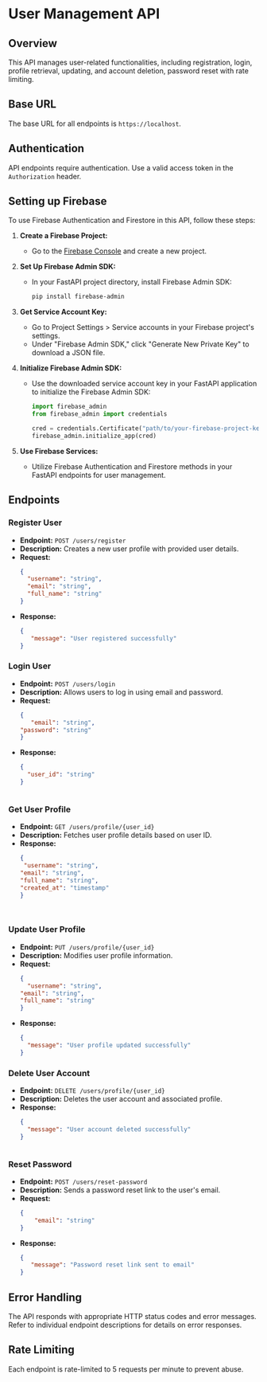 # User Management API

## Overview

This API manages user-related functionalities, including registration, login, profile retrieval, updating, and account deletion, password reset with rate limiting.

## Base URL

The base URL for all endpoints is `https://localhost`.

## Authentication

API endpoints require authentication. Use a valid access token in the `Authorization` header.



## Setting up Firebase

To use Firebase Authentication and Firestore in this API, follow these steps:

1. **Create a Firebase Project:**
   - Go to the [Firebase Console](https://console.firebase.google.com/) and create a new project.

2. **Set Up Firebase Admin SDK:**
   - In your FastAPI project directory, install Firebase Admin SDK:
     ```bash
     pip install firebase-admin
     ```

3. **Get Service Account Key:**
   - Go to Project Settings > Service accounts in your Firebase project's settings.
   - Under "Firebase Admin SDK," click "Generate New Private Key" to download a JSON file.

4. **Initialize Firebase Admin SDK:**
   - Use the downloaded service account key in your FastAPI application to initialize the Firebase Admin SDK:
     ```python
     import firebase_admin
     from firebase_admin import credentials

     cred = credentials.Certificate("path/to/your-firebase-project-key.json")
     firebase_admin.initialize_app(cred)
     ```

5. **Use Firebase Services:**
   - Utilize Firebase Authentication and Firestore methods in your FastAPI endpoints for user management.

## Endpoints

### Register User

- **Endpoint:** `POST /users/register`
- **Description:** Creates a new user profile with provided user details.
- **Request:**
  ```json
  {
    "username": "string",
    "email": "string",
    "full_name": "string"
  }
- **Response:**
  ```json
  {
     "message": "User registered successfully"
  }


### Login User

- **Endpoint:** `POST /users/login`
- **Description:** Allows users to log in using email and password.
- **Request:**
  ```json
  {
     "email": "string",
  "password": "string"
  }
- **Response:**
  ```json
  {
    "user_id": "string"
  }



### Get User Profile

- **Endpoint:** `GET /users/profile/{user_id}   `
- **Description:** Fetches user profile details based on user ID.
- **Response:**
  ```json
  {
   "username": "string",
  "email": "string",
  "full_name": "string",
  "created_at": "timestamp"
  }




### Update User Profile

- **Endpoint:** `PUT /users/profile/{user_id}`
- **Description:** Modifies user profile information.
- **Request:**
  ```json
  {
    "username": "string",
  "email": "string",
  "full_name": "string"
  }
- **Response:**
  ```json
  {
    "message": "User profile updated successfully"
  }


### Delete User Account

- **Endpoint:** `DELETE /users/profile/{user_id}`
- **Description:**  Deletes the user account and associated profile.
- **Response:**
  ```json
  {
    "message": "User account deleted successfully"
  }



### Reset Password

- **Endpoint:** `POST /users/reset-password`
- **Description:** Sends a password reset link to the user's email.
- **Request:**
  ```json
  {
      "email": "string"
  }
- **Response:**
  ```json
  {
     "message": "Password reset link sent to email"
  }


## Error Handling
The API responds with appropriate HTTP status codes and error messages. Refer to individual endpoint descriptions for details on error responses.   




## Rate Limiting
Each endpoint is rate-limited to 5 requests per minute to prevent abuse.

